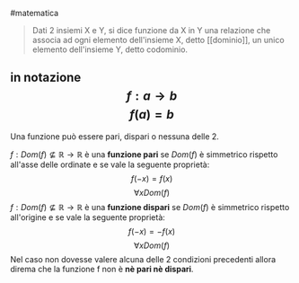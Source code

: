 #matematica
> Dati 2 insiemi X e Y, si dice funzione da X in Y una relazione che associa ad ogni elemento dell'insieme X, detto [[dominio]], un unico elemento dell'insieme Y, detto codominio.

in notazione
$$ f: a \rightarrow b $$
$$f(a)=b$$
---
Una funzione può essere pari, dispari o nessuna delle 2.

$f: Dom(f) \nsubseteq \mathbb{R} \rightarrow \mathbb{R}$ è una **funzione pari** se $Dom(f)$ è simmetrico rispetto all'asse delle ordinate e se vale la seguente proprietà:
$$ f(-x)=f(x)$$ $$\forall x Dom(f)$$
$f: Dom(f) \nsubseteq \mathbb{R} \rightarrow \mathbb{R}$ è una **funzione dispari** se $Dom(f)$ è simmetrico rispetto all'origine e se vale la seguente proprietà:
$$ f(-x)=-f(x)$$ $$\forall x Dom(f)$$
Nel caso non dovesse valere alcuna delle 2 condizioni precedenti allora direma che la funzione f non è **nè pari nè dispari**.